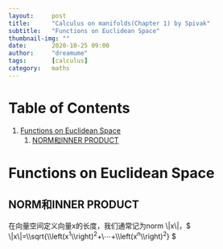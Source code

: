 ```yaml
---
layout:     post
title:      "Calculus on manifolds(Chapter 1) by Spivak"
subtitle:   "Functions on Euclidean Space"
thumbnail-img: ""
date:       2020-10-25 09:00
author:     "dreamume"
tags: 		[calculus]
category:   maths
---
```

<head>
    <script src="https://cdn.mathjax.org/mathjax/latest/MathJax.js?config=TeX-AMS-MML_HTMLorMML" type="text/javascript"></script>
    <script type="text/x-mathjax-config">
        MathJax.Hub.Config({
            tex2jax: {
            skipTags: ['script', 'noscript', 'style', 'textarea', 'pre'],
            inlineMath: [['$','$']]
            }
        });
    </script>
</head>

# Table of Contents

1.  [Functions on Euclidean Space](#org1e41881)
    1.  [NORM和INNER PRODUCT](#orgc505888)


<a id="org1e41881"></a>

# Functions on Euclidean Space


<a id="orgc505888"></a>

## NORM和INNER PRODUCT

在向量空间定义向量x的长度，我们通常记为norm \\|x\\|，$ \\|x\\|=\\\sqrt{\\\left(x<sup>1</sup>\\\right)<sup>2</sup>+\\&ctdot;+\\\left(x<sup>n</sup>\\\right)<sup>2</sup>} $


